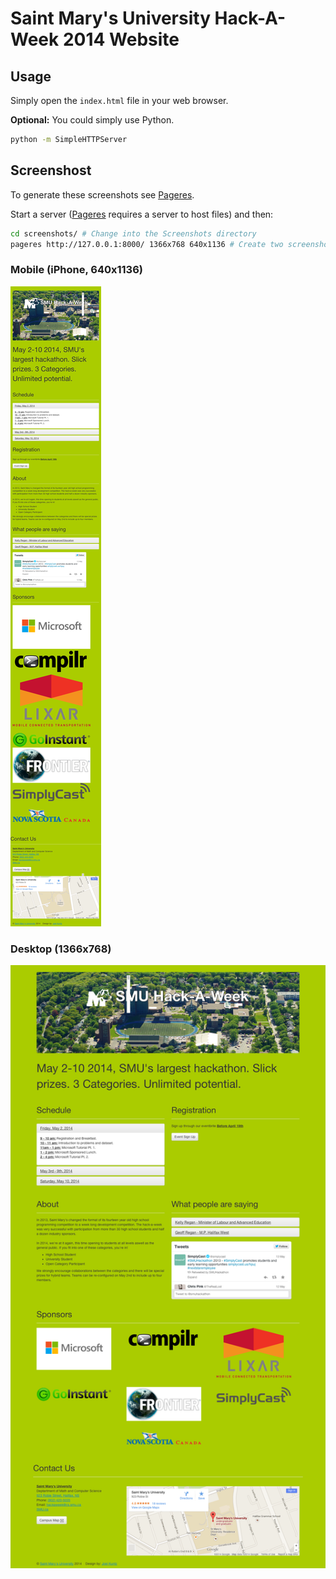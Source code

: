 # Saint Mary's University Hack-A-Week 2014 Website

## Usage

Simply open the `index.html` file in your web browser.

**Optional:** You could simply use Python.

```bash
python -m SimpleHTTPServer
```

## Screenshost

To generate these screenshots see [Pageres](https://github.com/sindresorhus/pageres).

Start a server
([Pageres](https://github.com/sindresorhus/pageres) requires a server to host files)
and then:

```bash
cd screenshots/ # Change into the Screenshots directory
pageres http://127.0.0.1:8000/ 1366x768 640x1136 # Create two screenshots of the app
```

### Mobile (iPhone, 640x1136)
![mobile](screenshots/127.0.0.1:8000!-640x1136.png)

### Desktop (1366x768)
![desktop](screenshots/127.0.0.1:8000!-1366x768.png)
